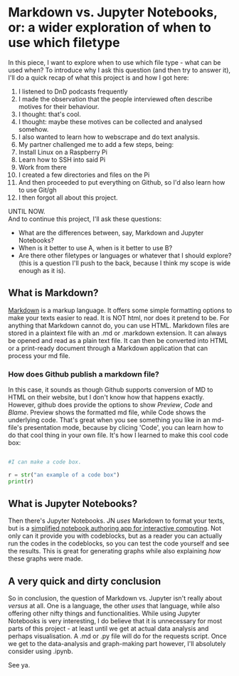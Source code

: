 # Markdown vs. Jupyter Notebooks, or: a wider exploration of when to use which filetype

In this piece, I want to explore when to use which file type - what can be used when? To introduce why I ask this question (and then try to answer it), I'll do a quick recap of what this project is and how I got here:

1. I listened to DnD podcasts frequently
2. I made the observation that the people interviewed often describe motives for their behaviour.
3. I thought: that's cool.
4. I thought: maybe these motives can be collected and analysed somehow.
5. I also wanted to learn how to webscrape and do text analysis.
6. My partner challenged me to add a few steps, being:
7. Install Linux on a Raspberry Pi
8. Learn how to SSH into said Pi
9. Work from there
10. I created a few directories and files on the Pi
11. And then proceeded to put everything on Github, so I'd also learn how to use Git/gh
12. I then forgot all about this project.

UNTIL NOW.
<br> And to continue this project, I'll ask these questions:
- What are the differences between, say, Markdown and Jupyter Notebooks?
- When is it better to use A, when is it better to use B?
- Are there other filetypes or languages or whatever that I should explore? (this is a question I'll push to the back, because I think my scope is wide enough as it is).


## What is Markdown?

[Markdown](https://www.markdownguide.org) is a markup language. It offers some simple formatting options to make your texts easier to read. It is NOT html, nor does it pretend to be. For anything that Markdown cannot do, you can use HTML. Markdown files are stored in a plaintext file with an .md or .markdown extension. It can always be opened and read as a plain text file. It can then be converted into HTML or a print-ready document through a Markdown application that can process your md file. 

### How does Github publish a markdown file?
In this case, it sounds as though Github supports conversion of MD to HTML on their website, but I don't know how that happens exactly. However, github does provide the options to show _Preview_, _Code_ and _Blame_. Preview shows the formatted md file, while Code shows the underlying code. That's great when you see something you like in an md-file's presentation mode, because by clicing 'Code', you can learn how to do that cool thing in your own file. It's how I learned to make this cool code box:

```python

#I can make a code box.

r = str("an example of a code box")
print(r)
```

## What is Jupyter Notebooks?

Then there's Jupyter Notebooks. JN _uses_ Markdown to format your texts, but is a [simplified notebook authoring app for interactive computing](https://jupyter-notebook.readthedocs.io/en/stable/). Not only can it provide you with codeblocks, but as a reader you can actually run the codes in the codeblocks, so you can test the code yourself and see the results. This is great for generating graphs while also explaining _how_ these graphs were made.


## A very quick and dirty conclusion
So in conclusion, the question of Markdown vs. Jupyter isn't really about _versus_ at all. One is a language, the other _uses_ that language, while also offering other nifty things and functionalities. While using Jupyter Notebooks is very interesting, I do believe that it is unnecessary for most parts of this project - at least until we get at actual data analysis and perhaps visualisation. A .md or .py file will do for the requests script. Once we get to the data-analysis and graph-making part however, I'll absolutely consider using .ipynb.


See ya.








